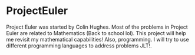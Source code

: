 # ProjectEuler
Project Euler was started by Colin Hughes. Most of the problems in Project Euler are related to Mathematics (Back to school lol). This project will help me revisit my mathematical capabilities! Also, programming. I will try to use different programming languages to address problems JLT!.
